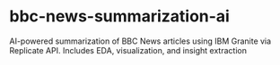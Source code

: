 # bbc-news-summarization-ai
AI-powered summarization of BBC News articles using IBM Granite via Replicate API. Includes EDA, visualization, and insight extraction

